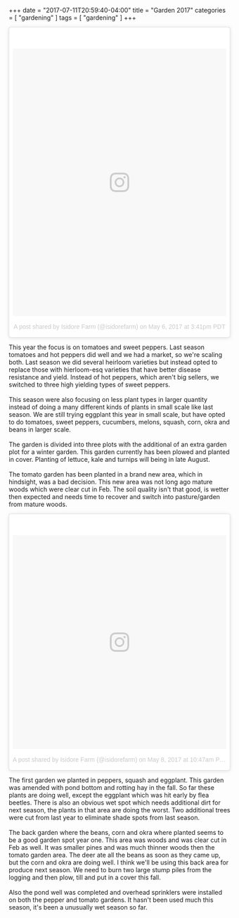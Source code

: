 +++
date = "2017-07-11T20:59:40-04:00"
title = "Garden 2017"
categories = [ "gardening" ]
tags = [ "gardening" ]
+++

<div class="instagramLeft">
<blockquote class="instagram-media" data-instgrm-version="7" style=" background:#FFF; border:0; border-radius:3px; box-shadow:0 0 1px 0 rgba(0,0,0,0.5),0 1px 10px 0 rgba(0,0,0,0.15); margin: 1px; max-width:658px; padding:0; width:99.375%; width:-webkit-calc(100% - 2px); width:calc(100% - 2px);"><div style="padding:8px;"> <div style=" background:#F8F8F8; line-height:0; margin-top:40px; padding:62.5% 0; text-align:center; width:100%;"> <div style=" background:url(data:image/png;base64,iVBORw0KGgoAAAANSUhEUgAAACwAAAAsCAMAAAApWqozAAAABGdBTUEAALGPC/xhBQAAAAFzUkdCAK7OHOkAAAAMUExURczMzPf399fX1+bm5mzY9AMAAADiSURBVDjLvZXbEsMgCES5/P8/t9FuRVCRmU73JWlzosgSIIZURCjo/ad+EQJJB4Hv8BFt+IDpQoCx1wjOSBFhh2XssxEIYn3ulI/6MNReE07UIWJEv8UEOWDS88LY97kqyTliJKKtuYBbruAyVh5wOHiXmpi5we58Ek028czwyuQdLKPG1Bkb4NnM+VeAnfHqn1k4+GPT6uGQcvu2h2OVuIf/gWUFyy8OWEpdyZSa3aVCqpVoVvzZZ2VTnn2wU8qzVjDDetO90GSy9mVLqtgYSy231MxrY6I2gGqjrTY0L8fxCxfCBbhWrsYYAAAAAElFTkSuQmCC); display:block; height:44px; margin:0 auto -44px; position:relative; top:-22px; width:44px;"></div></div><p style=" color:#c9c8cd; font-family:Arial,sans-serif; font-size:14px; line-height:17px; margin-bottom:0; margin-top:8px; overflow:hidden; padding:8px 0 7px; text-align:center; text-overflow:ellipsis; white-space:nowrap;"><a href="https://www.instagram.com/p/BTxJ36dAsBv/" style=" color:#c9c8cd; font-family:Arial,sans-serif; font-size:14px; font-style:normal; font-weight:normal; line-height:17px; text-decoration:none;" target="_blank">A post shared by Isidore Farm (@isidorefarm)</a> on <time style=" font-family:Arial,sans-serif; font-size:14px; line-height:17px;" datetime="2017-05-06T22:41:48+00:00">May 6, 2017 at 3:41pm PDT</time></p></div></blockquote>
</div>

<p>
This year the focus is on tomatoes and sweet peppers. Last season tomatoes and hot peppers did well and we had a market, so we're scaling both. Last season we did several heirloom varieties but instead opted to replace those with hierloom-esq varieties that have better disease resistance and yield. Instead of hot peppers, which aren't big sellers, we switched to three high yielding types of sweet peppers.
<br /><br />
This season were also focusing on less plant types in larger quantity instead of doing a many different kinds of plants in small scale like last season. We are still trying eggplant this year in small scale, but have opted to do tomatoes, sweet peppers, cucumbers, melons, squash, corn, okra and beans in larger scale.
<br /><br />
The garden is divided into three plots with the additional of an extra garden plot for a winter garden. This garden currently has been plowed and planted in cover. Planting of lettuce, kale and turnips will being in late August.
<br /><br />
The tomato garden has been planted in a brand new area, which in hindsight, was a bad decision. This new area was not long ago mature woods which were clear cut in Feb. The soil quality isn't that good, is wetter then expected and needs time to recover and switch into pasture/garden from mature woods.
</p>

<div class="instagramRight">
<blockquote class="instagram-media instagramRight" data-instgrm-version="7" style=" background:#FFF; border:0; border-radius:3px; box-shadow:0 0 1px 0 rgba(0,0,0,0.5),0 1px 10px 0 rgba(0,0,0,0.15); margin: 1px; max-width:658px; padding:0; width:99.375%; width:-webkit-calc(100% - 2px); width:calc(100% - 2px);"><div style="padding:8px;"> <div style=" background:#F8F8F8; line-height:0; margin-top:40px; padding:50.0% 0; text-align:center; width:100%;"> <div style=" background:url(data:image/png;base64,iVBORw0KGgoAAAANSUhEUgAAACwAAAAsCAMAAAApWqozAAAABGdBTUEAALGPC/xhBQAAAAFzUkdCAK7OHOkAAAAMUExURczMzPf399fX1+bm5mzY9AMAAADiSURBVDjLvZXbEsMgCES5/P8/t9FuRVCRmU73JWlzosgSIIZURCjo/ad+EQJJB4Hv8BFt+IDpQoCx1wjOSBFhh2XssxEIYn3ulI/6MNReE07UIWJEv8UEOWDS88LY97kqyTliJKKtuYBbruAyVh5wOHiXmpi5we58Ek028czwyuQdLKPG1Bkb4NnM+VeAnfHqn1k4+GPT6uGQcvu2h2OVuIf/gWUFyy8OWEpdyZSa3aVCqpVoVvzZZ2VTnn2wU8qzVjDDetO90GSy9mVLqtgYSy231MxrY6I2gGqjrTY0L8fxCxfCBbhWrsYYAAAAAElFTkSuQmCC); display:block; height:44px; margin:0 auto -44px; position:relative; top:-22px; width:44px;"></div></div><p style=" color:#c9c8cd; font-family:Arial,sans-serif; font-size:14px; line-height:17px; margin-bottom:0; margin-top:8px; overflow:hidden; padding:8px 0 7px; text-align:center; text-overflow:ellipsis; white-space:nowrap;"><a href="https://www.instagram.com/p/BT1xwWjA0g4/" style=" color:#c9c8cd; font-family:Arial,sans-serif; font-size:14px; font-style:normal; font-weight:normal; line-height:17px; text-decoration:none;" target="_blank">A post shared by Isidore Farm (@isidorefarm)</a> on <time style=" font-family:Arial,sans-serif; font-size:14px; line-height:17px;" datetime="2017-05-08T17:47:15+00:00">May 8, 2017 at 10:47am PDT</time></p></div></blockquote>
</div>

<p>
The first garden we planted in peppers, squash and eggplant. This garden was amended with pond bottom and rotting hay in the fall. So far these plants are doing well, except the eggplant which was hit early by flea beetles. There is also an obvious wet spot which needs additional dirt for next season, the plants in that area are doing the worst. Two additional trees were cut from last year to eliminate shade spots from last season.
<br /><br />
The back garden where the beans, corn and okra where planted seems to be a good garden spot year one. This area was woods and was clear cut in Feb as well. It was smaller pines and was much thinner woods then the tomato garden area. The deer ate all the beans as soon as they came up, but the corn and okra are doing well. I think we'll be using this back area for produce next season. We need to burn two large stump piles from the logging and then plow, till and put in a cover this fall.
<br /><br />
Also the pond well was completed and overhead sprinklers were installed on both the pepper and tomato gardens. It hasn't been used much this season, it's been a unusually wet season so far.
</p>
